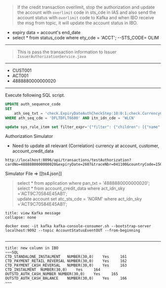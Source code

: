 > If the credit transaction overlimit, stop the authorization and update the account with `overlimit` code in sts_cde in IAS and also send the account status with `overlimit` code to Kafka and when IBO receive the msg from topic, it will update the account status in IBO.

- expiry data = account's end_date
- select \* from status_code where ety_cde = 'ACCT'; --STS_CODE= OLIM

---
> This is pass the transaction information to Issuer
> `IssuerAuthorizationService.java`

---
* CUST001
* ACT001
* 4888880000000020

---

Execute following SQL script.

```SQL
UPDATE auth_sequence_code
SET
    ath_seq_txt = 'check.ExpiryDateAuthCheckStep:10:0:1;check.CurrencyCheckStep:20:0:1;check.CustomerStatusAuthCheckStep:24:0:1;check.CustomerBlockAuthCheckStep:26:0:1;check.AccountStatusAuthCheckStep:30:0:1;check.AccountBlockAuthCheckStep:40:0:1;check.PlasticStatusAuthCheckStep:44:0:1;check.ApplicationStatusAuthCheckStep:46:0:1;check.FirstUsageAuthCheckStep:50:0:1;check.MccAuthCheckStep:55:0:1;vis.Cvv2AuthCheckStep:60:0:1;check.Cvv2RetriesAuthCheckStep:70:0:1;check.PinAuthCheckStep:80:0:1;check.PinRetriesAuthCheckStep:90:0:1;check.ApplicationLimitAuthCheckStep:100:0:1;step.DetermineAccountCreditConfigStep:110:0:1;check.CreditLimitAuthCheckStep:120:0:1;common.UpdateAccountCreditDataStep:160:0:1;check.DetermineAccountVelocityConfigStep:170:0:1;check.BussCaseCheckStep:172:0:1;check.RiskControlCheckStep:173:0:1;check.UsageRateCheckStep:174:0:1;common.UpdateVelocityDataStep:175:0:1;check.RollingExcessiveUsagePeriodStep:180:0:1;check.ExcessiveUsageAuthCheckStep:190:0:1;step.UpdateExcessiveUsageStep:200:0:1'
WHERE ath_seq_cde = 'DFLTDFLT6600' AND itn_idn_cde = 'WLCN'
```

```SQL
update sys_rule_item set filter_expr='{"filter": {"children": [{"name": "isoMessage.mti", "op": "in", "type": "multi", "values": ["0100", "0200", "0120", "0220"]}, {"name": "isoMessage.transactionType", "op": "eq", "type": "single", "value": "00"}, {"name": "isoMessage.panEntryMode", "op": "in", "type": "multi", "values": ["07", "91", "98"]}, {"name": "isoMessage.pinEntryMode", "op": "ne", "type": "single", "value": "2"}, {"name": "isoMessage.terminalEntryCapability", "op": "eq", "type": "single", "value": "6"}, {"name": "isoMessage.terminalType", "op": "eq", "type": "single", "value": "14"}], "op": "and", "type": "group"}}' where sid=62
```

Authorization Simulator

- Need to update all relevant (Correlation) currency at account, customer, account_credit_data

```curl
http://localhost:8096/api/transactions/testAuthorization?cardNo=4888880000000020&expiryDate=2607&traceNbr=041100&countryCode=156&currCode=156&hideTrackData=true&amount=200
```

Simulator File => [[tx4.json]]

> select \* from application where pan_txt = '4888880000000020';  
> select \* from account_credit_data where act_idn_sky ='ACT9C70584E45AB1';  
> update account set atc_sts_cde = 'NORM' where act_idn_sky ='ACT9C70584E45AB1';

```ad-note
title: view Kafka message
collapse: none

docker exec -it kafka kafka-console-consumer.sh --bootstrap-server localhost:9092 --topic AccountStatusEventOUT --from-beginning


```


---

```ad-note
title: new column in IBO
~~~SQL
CTD_STANDALONE_INSTALMENT	NUMBER(30,0)	Yes		161	
CTD_PAYMENT_RETAIL_REVERSAL	NUMBER(30,0)	Yes		162	
CTD_PAYMENT_CASH_REVERSAL	NUMBER(30,0)	Yes		163	
CTD_INSTALMENT	NUMBER(30,0)	Yes		164	
OUTSTD_AUTH_CASH_NUMBER	NUMBER(30,0)	Yes		165	
OUTSTD_AUTH_CASH_BALANCE	NUMBER(30,0)	Yes		166	
~~~
```